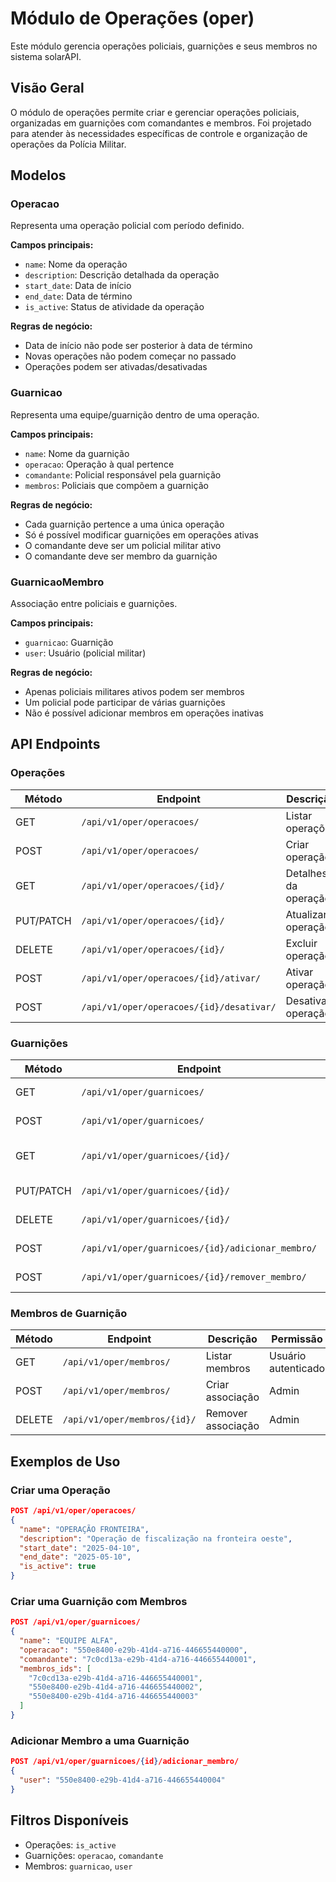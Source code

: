 # Módulo de Operações (oper)

Este módulo gerencia operações policiais, guarnições e seus membros no sistema solarAPI.

## Visão Geral

O módulo de operações permite criar e gerenciar operações policiais, organizadas em guarnições com comandantes e membros. Foi projetado para atender às necessidades específicas de controle e organização de operações da Polícia Militar.

## Modelos

### Operacao

Representa uma operação policial com período definido.

**Campos principais:**
- `name`: Nome da operação
- `description`: Descrição detalhada da operação
- `start_date`: Data de início
- `end_date`: Data de término
- `is_active`: Status de atividade da operação

**Regras de negócio:**
- Data de início não pode ser posterior à data de término
- Novas operações não podem começar no passado
- Operações podem ser ativadas/desativadas

### Guarnicao

Representa uma equipe/guarnição dentro de uma operação.

**Campos principais:**
- `name`: Nome da guarnição
- `operacao`: Operação à qual pertence
- `comandante`: Policial responsável pela guarnição
- `membros`: Policiais que compõem a guarnição

**Regras de negócio:**
- Cada guarnição pertence a uma única operação
- Só é possível modificar guarnições em operações ativas
- O comandante deve ser um policial militar ativo
- O comandante deve ser membro da guarnição

### GuarnicaoMembro

Associação entre policiais e guarnições.

**Campos principais:**
- `guarnicao`: Guarnição
- `user`: Usuário (policial militar)

**Regras de negócio:**
- Apenas policiais militares ativos podem ser membros
- Um policial pode participar de várias guarnições
- Não é possível adicionar membros em operações inativas

## API Endpoints

### Operações

| Método | Endpoint | Descrição | Permissão |
|--------|----------|-----------|-----------|
| GET | `/api/v1/oper/operacoes/` | Listar operações | Usuário autenticado |
| POST | `/api/v1/oper/operacoes/` | Criar operação | Admin |
| GET | `/api/v1/oper/operacoes/{id}/` | Detalhes da operação | Usuário autenticado |
| PUT/PATCH | `/api/v1/oper/operacoes/{id}/` | Atualizar operação | Admin |
| DELETE | `/api/v1/oper/operacoes/{id}/` | Excluir operação | Admin |
| POST | `/api/v1/oper/operacoes/{id}/ativar/` | Ativar operação | Admin |
| POST | `/api/v1/oper/operacoes/{id}/desativar/` | Desativar operação | Admin |

### Guarnições

| Método | Endpoint | Descrição | Permissão |
|--------|----------|-----------|-----------|
| GET | `/api/v1/oper/guarnicoes/` | Listar guarnições | Usuário autenticado |
| POST | `/api/v1/oper/guarnicoes/` | Criar guarnição | Admin |
| GET | `/api/v1/oper/guarnicoes/{id}/` | Detalhes da guarnição | Usuário autenticado |
| PUT/PATCH | `/api/v1/oper/guarnicoes/{id}/` | Atualizar guarnição | Admin |
| DELETE | `/api/v1/oper/guarnicoes/{id}/` | Excluir guarnição | Admin |
| POST | `/api/v1/oper/guarnicoes/{id}/adicionar_membro/` | Adicionar membro | Admin |
| POST | `/api/v1/oper/guarnicoes/{id}/remover_membro/` | Remover membro | Admin |

### Membros de Guarnição

| Método | Endpoint | Descrição | Permissão |
|--------|----------|-----------|-----------|
| GET | `/api/v1/oper/membros/` | Listar membros | Usuário autenticado |
| POST | `/api/v1/oper/membros/` | Criar associação | Admin |
| DELETE | `/api/v1/oper/membros/{id}/` | Remover associação | Admin |

## Exemplos de Uso

### Criar uma Operação

```json
POST /api/v1/oper/operacoes/
{
  "name": "OPERAÇÃO FRONTEIRA",
  "description": "Operação de fiscalização na fronteira oeste",
  "start_date": "2025-04-10",
  "end_date": "2025-05-10",
  "is_active": true
}
```

### Criar uma Guarnição com Membros

```json
POST /api/v1/oper/guarnicoes/
{
  "name": "EQUIPE ALFA",
  "operacao": "550e8400-e29b-41d4-a716-446655440000",
  "comandante": "7c0cd13a-e29b-41d4-a716-446655440001",
  "membros_ids": [
    "7c0cd13a-e29b-41d4-a716-446655440001",
    "550e8400-e29b-41d4-a716-446655440002",
    "550e8400-e29b-41d4-a716-446655440003"
  ]
}
```

### Adicionar Membro a uma Guarnição

```json
POST /api/v1/oper/guarnicoes/{id}/adicionar_membro/
{
  "user": "550e8400-e29b-41d4-a716-446655440004"
}
```

## Filtros Disponíveis

- Operações: `is_active`
- Guarnições: `operacao`, `comandante`
- Membros: `guarnicao`, `user`
